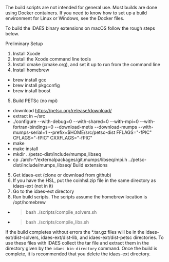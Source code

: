 The build scripts are not intended for general use. Most builds are done using
Docker containers. If you need to know how to set up a build environment for
Linux or Windows, see the Docker files.

To build the IDAES binary extensions on macOS follow the rough steps below.

Preliminary Setup
1. Install Xcode
2. Install the Xcode command line tools
3. Install cmake (cmake.org), and set it up to run from the command line
4. Install homebrew
  * brew install gcc
  * brew install pkgconfig
  * brew install boost
5. Build PETSc (no mpi)
  * download https://petsc.org/release/download/
  * extract in ~/src
  * ./configure --with-debug=0 --with-shared=0 --with-mpi=0 --with-fortran-bindings=0 --download-metis --download-mumps --with-mumps-serial=1 --prefix=$HOME/src/petsc-dist FFLAGS="-fPIC" CFLAGS="-fPIC" CXXFLAGS="-fPIC"
  * make
  * make install
  * mkdir ../petsc-dist/include/mumps_libseq
  * cp ./arch-*/externalpackages/git.mumps/libseq/mpi.h ../petsc-dist/include/mumps_libseq/
Build extensions
5. Get idaes-ext (clone or download from github)
6. If you have the HSL, put the coinhsl.zip file in the same directory as
  idaes-ext (not in it)
7. Go to the idaes-ext directory
8. Run build scripts.  The scripts assume the homebrew location is /opt/homebrew
  * > bash ./scripts/compile_solvers.sh
  * > bash ./scripts/compile_libs.sh

If the build completes without errors the *.tar.gz files will be in the
idaes-ext/dist-solvers, idaes-ext/dist-lib, and idaes-ext/dist-petsc directories.
To use these files with IDAES collect the tar file and extract them in the
directory given by the ``idaes bin-directory`` command. Once the build is
complete, it is recommended that you delete the idaes-ext directory.  
